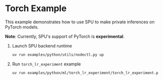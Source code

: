 # Torch Example

This example demonstrates how to use SPU to make private inferences on PyTorch models.

**Note**: Currently, SPU's support of PyTorch is **experimental**.

1. Launch SPU backend runtime

    ```sh
    uv run examples/python/utils/nodectl.py up
    ```

2. Run `torch_lr_experiment` example

    ```sh
    uv run examples/python/ml/torch_lr_experiment/torch_lr_experiment.py
    ```
